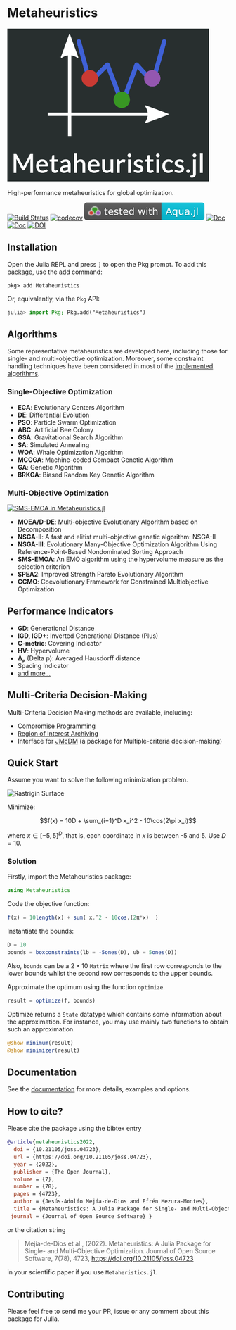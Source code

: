 # Metaheuristics


![Metaheuristics logo](docs/src/assets/logo-big.png)

High-performance metaheuristics for global optimization.



[![Build Status](https://github.com/jmejia8/Metaheuristics.jl/workflows/CI/badge.svg)](https://github.com/jmejia8/Metaheuristics.jl/actions)
[![codecov](https://codecov.io/gh/jmejia8/Metaheuristics.jl/branch/master/graph/badge.svg?token=5B5KhU17or)](https://codecov.io/gh/jmejia8/Metaheuristics.jl)
[![Aqua QA](https://raw.githubusercontent.com/JuliaTesting/Aqua.jl/master/badge.svg)](https://github.com/JuliaTesting/Aqua.jl)
[![Doc](https://img.shields.io/badge/docs-stable-blue.svg)](https://jmejia8.github.io/Metaheuristics.jl/stable/)
[![Doc](https://img.shields.io/badge/docs-dev-blue.svg)](https://jmejia8.github.io/Metaheuristics.jl/dev/)
[![DOI](https://joss.theoj.org/papers/10.21105/joss.04723/status.svg)](https://doi.org/10.21105/joss.04723)

## Installation

Open the Julia REPL and press `]` to open the Pkg prompt. To add this package, use the add command:

```
pkg> add Metaheuristics
```

Or, equivalently, via the `Pkg` API:

```julia
julia> import Pkg; Pkg.add("Metaheuristics")
```



## Algorithms

Some representative metaheuristics are developed here, including those for single- and
multi-objective optimization. Moreover, some constraint handling techniques have been
considered in most of the [implemented algorithms](https://jmejia8.github.io/Metaheuristics.jl/stable/algorithms/).

### Single-Objective Optimization

- **ECA**: Evolutionary Centers Algorithm
- **DE**:  Differential Evolution
- **PSO**: Particle Swarm Optimization
- **ABC**: Artificial Bee Colony
- **GSA**: Gravitational Search Algorithm
- **SA**:  Simulated Annealing
- **WOA**: Whale Optimization Algorithm
- **MCCGA**: Machine-coded Compact Genetic Algorithm
- **GA**: Genetic Algorithm
- **BRKGA**: Biased Random Key Genetic Algorithm

### Multi-Objective Optimization

[![SMS-EMOA in Metaheuristics.jl](https://jmejia8.github.io/Metaheuristics.jl/dev/figs/ZDT6.gif)](https://jmejia8.github.io/Metaheuristics.jl/stable/visualization/)

- **MOEA/D-DE**: Multi-objective Evolutionary Algorithm based on Decomposition
- **NSGA-II**:  A fast and elitist multi-objective genetic algorithm: NSGA-II
- **NSGA-III**: Evolutionary Many-Objective Optimization Algorithm Using Reference-Point-Based
  Nondominated Sorting Approach
- **SMS-EMOA**: An EMO algorithm using the hypervolume measure as the selection criterion
- **SPEA2**: Improved Strength Pareto Evolutionary Algorithm
- **CCMO**: Coevolutionary Framework for Constrained Multiobjective Optimization

## Performance Indicators


- **GD**: Generational Distance
- **IGD, IGD+**: Inverted Generational Distance (Plus)
- **C-metric**: Covering Indicator
- **HV**: Hypervolume
- **Δₚ** (Delta p): Averaged Hausdorff distance
- Spacing Indicator
- [and more...](https://jmejia8.github.io/Metaheuristics.jl/stable/indicators/)


## Multi-Criteria Decision-Making

Multi-Criteria Decision Making methods are available, including:

- [Compromise Programming](https://jmejia8.github.io/Metaheuristics.jl/stable/mcdm/#Compromise-Programming)
- [Region of Interest Archiving](https://jmejia8.github.io/Metaheuristics.jl/stable/mcdm/#Region-of-Interest-Archiving)
- Interface for [JMcDM](https://jmejia8.github.io/Metaheuristics.jl/stable/mcdm/#JMcDM) (a package for Multiple-criteria decision-making)

## Quick Start

Assume you want to solve the following minimization problem.

![Rastrigin Surface](https://raw.githubusercontent.com/jmejia8/Metaheuristics.jl/master/docs/src/figs/rastrigin.png)

Minimize:

$$f(x) = 10D + \sum_{i=1}^D x_i^2 - 10\cos(2\pi x_i)$$

where $x\in [-5, 5]^D$, that is, each coordinate in $x$ is between -5 and 5. Use $D=10$.

### Solution

Firstly, import the Metaheuristics package:

```julia
using Metaheuristics
```

Code the objective function:
```julia
f(x) = 10length(x) + sum( x.^2 - 10cos.(2π*x)  )
```

Instantiate the bounds:

```julia
D = 10
bounds = boxconstraints(lb = -5ones(D), ub = 5ones(D))
```

Also, `bounds` can be a $2\times 10$ `Matrix` where the first row corresponds to the
lower bounds whilst the second row corresponds to the upper bounds.

Approximate the optimum using the function `optimize`.

```julia
result = optimize(f, bounds)
```

Optimize returns a `State` datatype which contains some information about the approximation.
For instance, you may use mainly two functions to obtain such an approximation.

```julia
@show minimum(result)
@show minimizer(result)
```


## Documentation

See the [documentation](https://jmejia8.github.io/Metaheuristics.jl/stable/) for more details, examples and options.


## How to cite?

Please cite the package using the bibtex entry 

```bibtex
@article{metaheuristics2022, 
  doi = {10.21105/joss.04723}, 
  url = {https://doi.org/10.21105/joss.04723}, 
  year = {2022}, 
  publisher = {The Open Journal}, 
  volume = {7}, 
  number = {78}, 
  pages = {4723}, 
  author = {Jesús-Adolfo Mejía-de-Dios and Efrén Mezura-Montes}, 
  title = {Metaheuristics: A Julia Package for Single- and Multi-Objective Optimization}, 
 journal = {Journal of Open Source Software} }
```

or the citation string 

> Mejía-de-Dios et al., (2022). Metaheuristics: A Julia Package for Single- and Multi-Objective Optimization. Journal of Open Source Software, 7(78), 4723, https://doi.org/10.21105/joss.04723

in your scientific paper if you use `Metaheristics.jl`. 


## Contributing


Please feel free to send me your PR, issue or any comment about this package for Julia.

